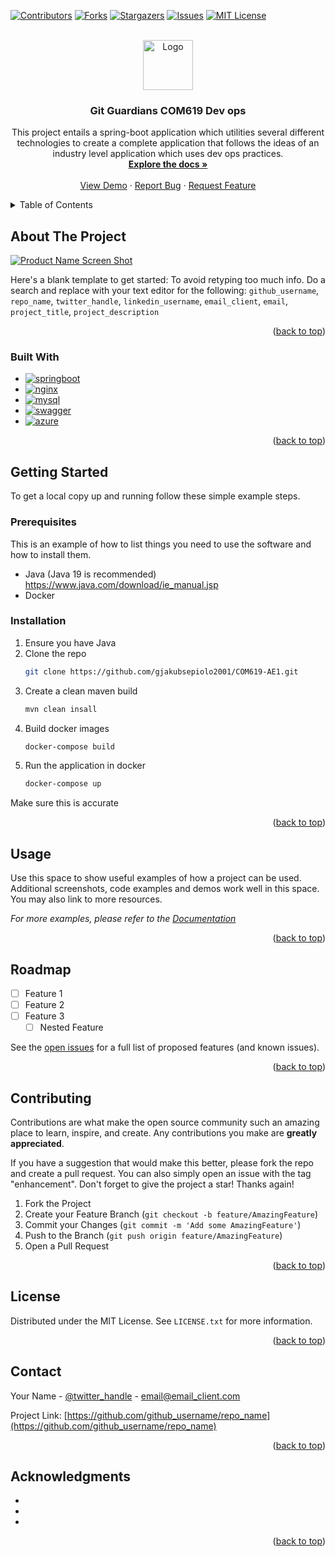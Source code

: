 
<!-- Improved compatibility of back to top link: See: https://github.com/othneildrew/Best-README-Template/pull/73 -->
<a name="readme-top"></a>
<!--
*** Thanks for checking out the Best-README-Template. If you have a suggestion
*** that would make this better, please fork the repo and create a pull request
*** or simply open an issue with the tag "enhancement".
*** Don't forget to give the project a star!
*** Thanks again! Now go create something AMAZING! :D
-->



<!-- PROJECT SHIELDS -->
<!--
*** I'm using markdown "reference style" links for readability.
*** Reference links are enclosed in brackets [ ] instead of parentheses ( ).
*** See the bottom of this document for the declaration of the reference variables
*** for contributors-url, forks-url, etc. This is an optional, concise syntax you may use.
*** https://www.markdownguide.org/basic-syntax/#reference-style-links
-->
[![Contributors][contributors-shield]][contributors-url]
[![Forks][forks-shield]][forks-url]
[![Stargazers][stars-shield]][stars-url]
[![Issues][issues-shield]][issues-url]
[![MIT License][license-shield]][license-url]



<!-- PROJECT LOGO -->
<br />
<div align="center">
  <a href="https://github.com/github_username/repo_name">
    <img src="images/logo.png" alt="Logo" width="80" height="80">
  </a>

<h3 align="center">Git Guardians COM619 Dev ops</h3>

  <p align="center">
    This project entails a spring-boot application which utilities several different technologies to create a complete application that follows the ideas of an industry level application which uses dev ops practices.
    <br />
    <a href="https://github.com/jakubsepiolo2001/COM619-AE1"><strong>Explore the docs »</strong></a>
    <br />
    <br />
    <a href="https://github.com/jakubsepiolo2001/COM619-AE1">View Demo</a>
    ·
    <a href="https://github.com/jakubsepiolo2001/COM619-AE1/issues">Report Bug</a>
    ·
    <a href="https://github.com/jakubsepiolo2001/COM619-AE1/issues">Request Feature</a>
  </p>
</div>



<!-- TABLE OF CONTENTS -->
<details>
  <summary>Table of Contents</summary>
  <ol>
    <li>
      <a href="#about-the-project">About The Project</a>
      <ul>
        <li><a href="#built-with">Built With</a></li>
      </ul>
    </li>
    <li>
      <a href="#getting-started">Getting Started</a>
      <ul>
        <li><a href="#prerequisites">Prerequisites</a></li>
        <li><a href="#installation">Installation</a></li>
      </ul>
    </li>
    <li><a href="#usage">Usage</a></li>
    <li><a href="#roadmap">Roadmap</a></li>
    <li><a href="#contributing">Contributing</a></li>
    <li><a href="#license">License</a></li>
    <li><a href="#contact">Contact</a></li>
    <li><a href="#acknowledgments">Acknowledgments</a></li>
  </ol>
</details>



<!-- ABOUT THE PROJECT -->
## About The Project

[![Product Name Screen Shot][product-screenshot]](https://example.com)

Here's a blank template to get started: To avoid retyping too much info. Do a search and replace with your text editor for the following: `github_username`, `repo_name`, `twitter_handle`, `linkedin_username`, `email_client`, `email`, `project_title`, `project_description`

<p align="right">(<a href="#readme-top">back to top</a>)</p>



### Built With

* [![springboot][spring.io]][spring-url]
* [![nginx][nginx.com]][nginx-url]
* [![mysql][mysql.com]][mysql-url]
* [![swagger][swagger.io]][swagger-url]
* [![azure][azure.com]][azure-url]
<p align="right">(<a href="#readme-top">back to top</a>)</p>



<!-- GETTING STARTED -->
## Getting Started

To get a local copy up and running follow these simple example steps.

### Prerequisites

This is an example of how to list things you need to use the software and how to install them.
* Java (Java 19 is recommended)
  https://www.java.com/download/ie_manual.jsp
 * Docker
 

### Installation

1. Ensure you have Java
2. Clone the repo
   ```sh
   git clone https://github.com/gjakubsepiolo2001/COM619-AE1.git
   ```
3. Create a clean maven build
   ```sh
   mvn clean insall
   ```
4. Build docker images
   ```sh
   docker-compose build
   ```
5. Run the application in docker
	```sh
	docker-compose up
	```
Make sure this is accurate
<p align="right">(<a href="#readme-top">back to top</a>)</p>



<!-- USAGE EXAMPLES -->
## Usage

Use this space to show useful examples of how a project can be used. Additional screenshots, code examples and demos work well in this space. You may also link to more resources.

_For more examples, please refer to the [Documentation](https://example.com)_

<p align="right">(<a href="#readme-top">back to top</a>)</p>



<!-- ROADMAP -->
## Roadmap

- [ ] Feature 1
- [ ] Feature 2
- [ ] Feature 3
    - [ ] Nested Feature

See the [open issues](https://github.com/github_username/repo_name/issues) for a full list of proposed features (and known issues).

<p align="right">(<a href="#readme-top">back to top</a>)</p>



<!-- CONTRIBUTING -->
## Contributing

Contributions are what make the open source community such an amazing place to learn, inspire, and create. Any contributions you make are **greatly appreciated**.

If you have a suggestion that would make this better, please fork the repo and create a pull request. You can also simply open an issue with the tag "enhancement".
Don't forget to give the project a star! Thanks again!

1. Fork the Project
2. Create your Feature Branch (`git checkout -b feature/AmazingFeature`)
3. Commit your Changes (`git commit -m 'Add some AmazingFeature'`)
4. Push to the Branch (`git push origin feature/AmazingFeature`)
5. Open a Pull Request

<p align="right">(<a href="#readme-top">back to top</a>)</p>



<!-- LICENSE -->
## License

Distributed under the MIT License. See `LICENSE.txt` for more information.

<p align="right">(<a href="#readme-top">back to top</a>)</p>



<!-- CONTACT -->
## Contact

Your Name - [@twitter_handle](https://twitter.com/twitter_handle) - email@email_client.com

Project Link: [https://github.com/github_username/repo_name](https://github.com/github_username/repo_name)

<p align="right">(<a href="#readme-top">back to top</a>)</p>



<!-- ACKNOWLEDGMENTS -->
## Acknowledgments

* []()
* []()
* []()

<p align="right">(<a href="#readme-top">back to top</a>)</p>



<!-- MARKDOWN LINKS & IMAGES -->
<!-- https://www.markdownguide.org/basic-syntax/#reference-style-links -->
[contributors-shield]: https://img.shields.io/github/contributors/jakubsepiolo2001/COM619-AE1.svg?style=for-the-badge
[contributors-url]: https://github.com/jakubsepiolo2001/COM619-AE1/graphs/contributors
[forks-shield]: https://img.shields.io/github/forks/github_username/repo_name.svg?style=for-the-badge
[forks-url]: https://github.com/jakubsepiolo2001/COM619-AE1/network/members
[stars-shield]: https://img.shields.io/github/stars/jakubsepiolo2001/COM619-AE1.svg?style=for-the-badge
[stars-url]: https://github.com/jakubsepiolo2001/COM619-AE1/stargazers
[issues-shield]: https://img.shields.io/github/issues/jakubsepiolo2001/COM619-AE1.svg?style=for-the-badge
[issues-url]: https://github.com/jakubsepiolo2001/COM619-AE1/issues
[license-shield]: https://img.shields.io/github/license/jakubsepiolo2001/COM619-AE1.svg?style=for-the-badge
[license-url]: https://github.com/jakubsepiolo2001/COM619-AE1/blob/master/LICENSE
[linkedin-shield]: https://img.shields.io/badge/-LinkedIn-black.svg?style=for-the-badge&logo=linkedin&colorB=555
[linkedin-url]: https://linkedin.com/in/linkedin_username
[product-screenshot]: images/screenshot.png
[spring.io]: https://img.shields.io/badge/springboot-000000?style=for-the-badge&logo=springboot&logoColor=green
[spring-url]: https://spring.io/
[nginx.com]: https://img.shields.io/badge/nginx-000000?style=for-the-badge&logo=nginx&logoColor=white
[nginx-url]: https://www.nginx.com/
[mysql.com]: https://img.shields.io/badge/MySQL-000000?style=for-the-badge&logo=mysql&logoColor=yellow
[mysql-url]: https://www.mysql.com/
[docker.com]: https://img.shields.io/badge/DOCKER-000000?style=for-the-badge&logo=docker&logoColor=blue
[docker-url]: https://www.docker.com/
[swagger.io]: https://img.shields.io/badge/openapi-000000?style=for-the-badge&logo=swagger&logoColor=lightgreen
[swagger-url]: https://swagger.io/
[azure.com]: https://img.shields.io/badge/azure-000000?style=for-the-badge&logo=microsoftazure&logoColor=lightblue
[azure-url]: https://azure.microsoft.com/en-gb


